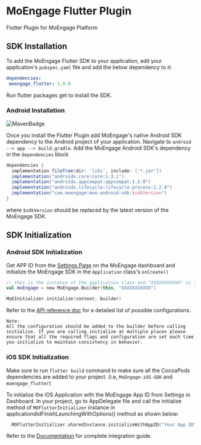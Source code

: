 # MoEngage Flutter Plugin

Flutter Plugin for MoEngage Platform

## SDK Installation

To add the MoEngage Flutter SDK to your application, edit your application's `pubspec.yaml` file and add the below dependency to it:

```yaml
dependencies:
 moengage_flutter: 1.0.0
```
 Run flutter packages get to install the SDK.
 
 ### Android Installation
 
 ![MavenBadge](http://maven-badges.herokuapp.com/maven-central/com.moengage/moe-android-sdk/badge.svg)

 
  Once you install the Flutter Plugin add MoEngage's native Android SDK dependency to the Android project of your application.
  Navigate to `android --> app --> build.gradle`. Add the MoEngage Android SDK's dependency in the `dependencies` block
  
  ```groovy
dependencies {
    implementation fileTree(dir: 'libs', include: ['*.jar'])
    implementation("androidx.core:core:1.3.1")
    implementation("androidx.appcompat:appcompat:1.2.0")
    implementation("androidx.lifecycle:lifecycle-process:2.2.0")
    implementation("com.moengage:moe-android-sdk:$sdkVersion")
}
  ```
where `$sdkVersion` should be replaced by the latest version of the MoEngage SDK.

## SDK Initialization

### Android SDK Initialization
Get APP ID from the [Settings Page](http://app.moengage.com/v3/#/settings/0/0) on the MoEngage dashboard and initialize the MoEngage SDK in the `Application` class's `onCreate()`

```kotlin
// this is the instance of the application class and "XXXXXXXXXXX" is the APP ID from the dashboard.
val moEngage = new MoEngage.Builder(this, "XXXXXXXXXXX")

MoEInitializer.initialize(context, builder)
```
Refer to the [API reference doc](https://moengage.github.io/MoEngage-Android-SDK/) for a detailed list of possible configurations.

```
Note:
All the configuration should be added to the builder before calling initialize. If you are calling initialize at multiple places please ensure that all the required flags and configuration are set each time you initialize to maintain consistency in behavior.
```

### iOS SDK Initialization

Make sure to run `flutter build` command to make sure all the CocoaPods dependencies are added to your project. (i.e, `MoEngage-iOS-SDK` and `moengage_flutter`)

To initialize the iOS Application with the MoEngage App ID from Settings in Dashboard. In your project, go to AppDelegate file and call the initialize method of `MOFlutterInitializer` instance in applicationdidFinishLaunchingWithOptions() method as shown below:

```swift
  MOFlutterInitializer.sharedInstance.initializeWithAppID("Your App ID", withLaunchOptions: launchOptions)
```

Refer to the [Documentation](https://docs.moengage.com/docs/sdk-integration-4) for complete integration guide. 